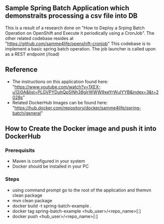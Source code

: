 ## Sample Spring Batch Application which demonstraits processing a csv file into DB
This is a result of a research done on "How to Deploy a Srping Batch Operation on OpenShift and Execute it periodically using a CronJob".
The other related codebase resides at "https://github.com/samme4life/openshift-cronjob"
This codebase is to implement a basic spring batch operation. The job launcher is called upon as a REST endpoint (/load)

## Reference

* The instructions on this application found here: "https://www.youtube.com/watch?v=1XEX-u12i0A&list=PLGVPYDuhQp5INh38gIrWWW9xeYrWuIYYB&index=3&t=2028s"
* Related DockerHub Images can be found here: "https://hub.docker.com/repository/docker/samme4life/spring-batch/general"
	
## How to Create the Docker image and push it into DockerHub

### Prerequisits
* Maven is configured in your system
* Docker should be installed in your PC
### Steps
* using command prompt go to the root of the application and themvn clean package 
* mvn clean package 
* docker build -t spring-batch-example .
* docker tag spring-batch-example <hub_user>/<repo_name>[:<tag>]
* docker push <hub_user>/<repo_name>[:<tag>]
